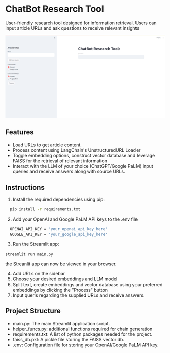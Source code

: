 
# ChatBot Research Tool 

User-friendly research tool designed for  information retrieval. Users can input article URLs and ask questions to receive relevant insights

![](chatbot.png)

## Features

- Load URLs to get article content.
- Process content using LangChain's UnstructuredURL Loader
- Toggle embedding options, construct vector database and leverage FAISS for the retrieval of relevant information
- Interact with the LLM of your choice (ChatGPT/Google PaLM) input queries and receive answers along with source URLs.


## Instructions

1. Install the required dependencies using pip:

```bash
  pip install -r requirements.txt
```
2. Add your OpenAI and Google PaLM API keys to the .env file 

```bash
  OPENAI_API_KEY = 'your_openai_api_key_here'
  GOOGLE_API_KEY = 'your_google_api_key_here'
```
3. Run the Streamlit app:
```bash
streamlit run main.py

```
the Streanlit app can now be viewed in your browser.

4. Add URLs on the sidebar
5. Choose your desired embeddings and LLM model 
6. Split text, create embeddings and vector database using your preferred embeddings by clicking the "Process" button
7. Input queris regarding the supplied URLs and receive answers.

## Project Structure

- main.py: The main Streamlit application script.
- helper_funcs.py: additional functions required for chain generation
- requirements.txt: A list of python packages needed for the project.
- faiss_db.pkl: A pickle file storing the FAISS vector db.
- .env: Configuration file for storing your OpenAI/Google PaLM API key.